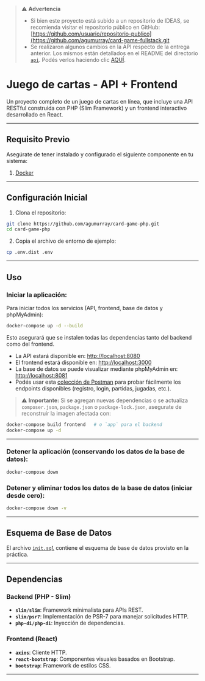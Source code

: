 > ⚠️ **Advertencia**
>
> - Si bien este proyecto está subido a un repositorio de IDEAS, se recomienda visitar el repositorio público en GitHub: [https://github.com/usuario/repositorio-publico](https://github.com/agumurray/card-game-fullstack.git
> - Se realizaron algunos cambios en la API respecto de la entrega anterior. Los mismos están detallados en el README del directorio [`api`](./api/README.md). Podés verlos haciendo clic [AQUÍ](api/README.md).

# Juego de cartas - API + Frontend

Un proyecto completo de un juego de cartas en línea, que incluye una API RESTful construida con PHP (Slim Framework) y un frontend interactivo desarrollado en React.

---

## Requisito Previo

Asegúrate de tener instalado y configurado el siguiente componente en tu sistema:

1. [Docker](https://www.docker.com/products/docker-desktop)

---

## Configuración Inicial

1. Clona el repositorio:
 
```bash
git clone https://github.com/agumurray/card-game-php.git
cd card-game-php
````

2. Copia el archivo de entorno de ejemplo:

```bash
cp .env.dist .env
```

---

## Uso

### Iniciar la aplicación:

Para iniciar todos los servicios (API, frontend, base de datos y phpMyAdmin):

```bash
docker-compose up -d --build
```

Esto asegurará que se instalen todas las dependencias tanto del backend como del frontend.

* La API estará disponible en: [http://localhost:8080](http://localhost:8080)
* El frontend estará disponible en: [http://localhost:3000](http://localhost:3000)
* La base de datos se puede visualizar mediante phpMyAdmin en: [http://localhost:8081](http://localhost:8081)
* Podés usar esta [colección de Postman](https://agustin-7610866.postman.co/workspace/Agustin's-Workspace~410d3a08-beda-4a71-8e6a-fc78d13e900c/collection/43658514-79d729d0-10a9-429b-83d5-e2097f882833?action=share&creator=43658514&active-environment=43658514-925d8b7a-8a96-4b2e-a068-d062fdada82e) para probar fácilmente los endpoints disponibles (registro, login, partidas, jugadas, etc.).

> ⚠️ **Importante:** Si se agregan nuevas dependencias o se actualiza `composer.json`, `package.json` o `package-lock.json`, asegurate de reconstruir la imagen afectada con:

```bash
docker-compose build frontend   # o `app` para el backend
docker-compose up -d
```

---

### Detener la aplicación (conservando los datos de la base de datos):

```bash
docker-compose down
```

### Detener y eliminar todos los datos de la base de datos (iniciar desde cero):

```bash
docker-compose down -v
```

---

## Esquema de Base de Datos

El archivo [`init.sql`](api/init.sql) contiene el esquema de base de datos provisto en la práctica.

---

## Dependencias

### Backend (PHP - Slim)

* **`slim/slim`**: Framework minimalista para APIs REST.
* **`slim/psr7`**: Implementación de PSR-7 para manejar solicitudes HTTP.
* **`php-di/php-di`**: Inyección de dependencias.

### Frontend (React)

* **`axios`**: Cliente HTTP.
* **`react-bootstrap`**: Componentes visuales basados en Bootstrap.
* **`bootstrap`**: Framework de estilos CSS.

---